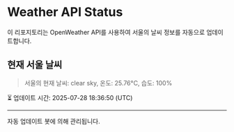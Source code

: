 
# Weather API Status

이 리포지토리는 OpenWeather API를 사용하여 서울의 날씨 정보를 자동으로 업데이트합니다.

## 현재 서울 날씨
> 서울의 현재 날씨: clear sky, 온도: 25.76°C, 습도: 100%

⏳ 업데이트 시간: 2025-07-28 18:36:50 (UTC)

---
자동 업데이트 봇에 의해 관리됩니다.
